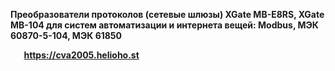 ﻿**Преобразователи протоколов (сетевые шлюзы) XGate MB-E8RS, XGate MB-104 для систем автоматизации и интернета вещей: Modbus, МЭК 60870-5-104, МЭК 61850**

`	`**https://cva2005.helioho.st**